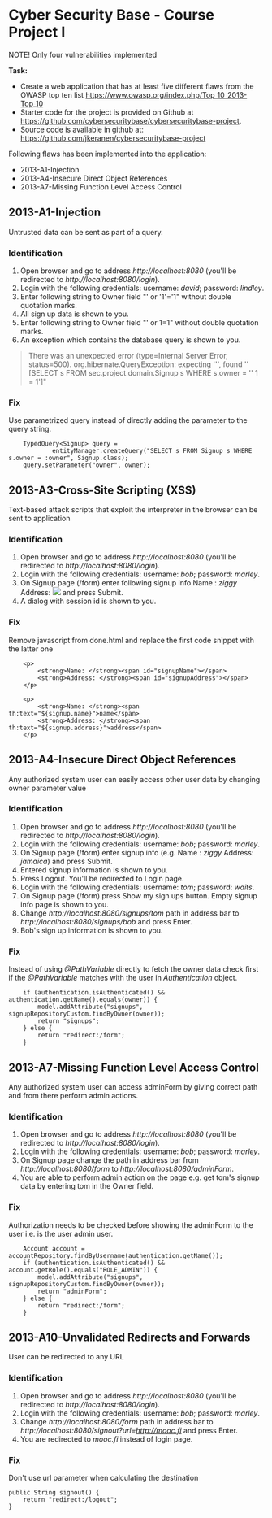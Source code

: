 # Cyber Security Base - Course Project I 

NOTE! Only four vulnerabilities implemented
 
**Task:**
- Create a web application that has at least five different flaws from the OWASP top ten list 
  https://www.owasp.org/index.php/Top_10_2013-Top_10 
- Starter code for the project is provided on Github at https://github.com/cybersecuritybase/cybersecuritybase-project.
- Source code is available in github at: https://github.com/jkeranen/cybersecuritybase-project

Following flaws has been implemented into the application:
- 2013-A1-Injection
- 2013-A4-Insecure Direct Object References
- 2013-A7-Missing Function Level Access Control

## 2013-A1-Injection
Untrusted data can be sent as part of a query.
### Identification
1. Open browser and go to address *http://localhost:8080* (you'll be redirected to *http://localhost:8080/login*).
2. Login with the following credentials: username: *david*; password: *lindley*.
3. Enter following string to Owner field "' or '1'='1" without double quotation marks.
4. All sign up data is shown to you. 
5. Enter following string to Owner field "' or 1=1" without double quotation marks.
6. An exception which contains the database query is shown to you.
>There was an unexpected error (type=Internal Server Error, status=500).
>org.hibernate.QueryException: expecting ''', found '<EOF>' [SELECT s FROM sec.project.domain.Signup s WHERE s.owner = '' 1 = 1']" 
### Fix
Use parametrized query instead of directly adding the parameter to the query string. 
 
        TypedQuery<Signup> query =
                entityManager.createQuery("SELECT s FROM Signup s WHERE s.owner = :owner", Signup.class);
        query.setParameter("owner", owner);

## 2013-A3-Cross-Site Scripting (XSS)
Text-based attack scripts that exploit the interpreter in the browser can be sent to application
### Identification
1. Open browser and go to address *http://localhost:8080* (you'll be redirected to *http://localhost:8080/login*).
2. Login with the following credentials: username: *bob*; password: *marley*.
3. On Signup page (/form) enter following signup info 
Name : *ziggy* 
Address: *<img src="http://localhost:8080/" onerror="alert(document.cookie);" />* 
and press Submit.
4. A dialog with session id is shown to you.
### Fix
Remove javascript from done.html and replace the first code snippet with the latter one 

        <p>
            <strong>Name: </strong><span id="signupName"></span>
            <strong>Address: </strong><span id="signupAddress"></span>
        </p>
 
        <p>
            <strong>Name: </strong><span th:text="${signup.name}">name</span>
            <strong>Address: </strong><span th:text="${signup.address}">address</span>
        </p>


## 2013-A4-Insecure Direct Object References
Any authorized system user can easily access other user data by changing owner parameter value
### Identification
1. Open browser and go to address *http://localhost:8080* (you'll be redirected to *http://localhost:8080/login*).
2. Login with the following credentials: username: *bob*; password: *marley*.
3. On Signup page (/form) enter signup info (e.g. Name : *ziggy* Address: *jamaica*) and press Submit.
4. Entered signup information is shown to you. 
5. Press Logout. You'll be redirected to Login page.
6. Login with the following credentials: username: *tom*; password: *waits*.
7. On Signup page (/form) press Show my sign ups button. Empty signup info page is shown to you.
8. Change *http://localhost:8080/signups/tom* path in address bar to *http://localhost:8080/signups/bob* and press Enter.    
9. Bob's sign up information is shown to you.
### Fix
Instead of using *@PathVariable* directly to fetch the owner data check first if the *@PathVariable* 
matches with the user in *Authentication* object.

        if (authentication.isAuthenticated() && authentication.getName().equals(owner)) {
            model.addAttribute("signups", signupRepositoryCustom.findByOwner(owner));
            return "signups";
        } else {
            return "redirect:/form";
        }
## 2013-A7-Missing Function Level Access Control
Any authorized system user can access adminForm by giving correct path and from there perform admin actions.
### Identification
1. Open browser and go to address *http://localhost:8080* (you'll be redirected to *http://localhost:8080/login*).
2. Login with the following credentials: username: *bob*; password: *marley*.
3. On Signup page change the path in address bar from *http://localhost:8080/form* to *http://localhost:8080/adminForm*.
4. You are able to perform admin action on the page e.g. get tom's signup data by entering tom in the Owner field. 
### Fix
Authorization needs to be checked before showing the adminForm to the user i.e. is the user admin user.

        Account account = accountRepository.findByUsername(authentication.getName());
        if (authentication.isAuthenticated() && account.getRole().equals("ROLE_ADMIN")) {
            model.addAttribute("signups", signupRepositoryCustom.findByOwner(owner));
            return "adminForm";
        } else {
            return "redirect:/form";
        }

## 2013-A10-Unvalidated Redirects and Forwards
User can be redirected to any URL
### Identification
1. Open browser and go to address *http://localhost:8080* (you'll be redirected to *http://localhost:8080/login*).
2. Login with the following credentials: username: *bob*; password: *marley*.
3. Change *http://localhost:8080/form* path in address bar to *http://localhost:8080/signout?url=http://mooc.fi* and press Enter.
4. You are redirected to *mooc.fi* instead of login page.
### Fix
Don't use url parameter when calculating the destination
 
    public String signout() {
        return "redirect:/logout";
    }

